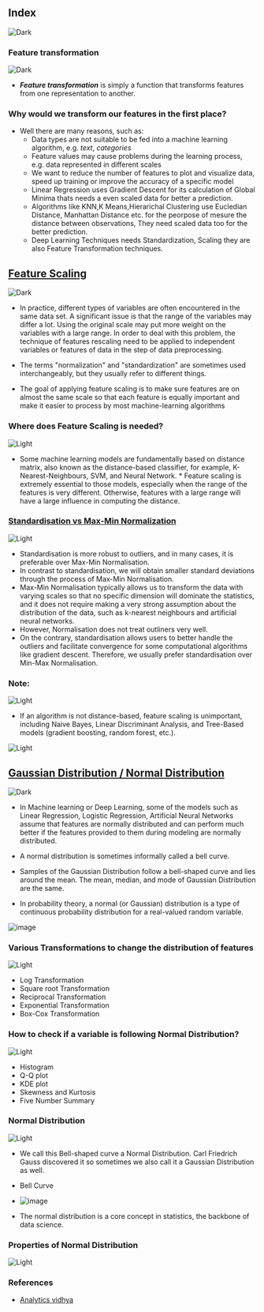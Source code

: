 ## Index
 ![Dark](https://user-images.githubusercontent.com/12748752/126914729-75e0fed5-fdaa-4216-81c8-719340e80694.png)

### Feature transformation
![Dark](https://user-images.githubusercontent.com/12748752/126914729-75e0fed5-fdaa-4216-81c8-719340e80694.png)
* _**Feature transformation**_ is simply a function that transforms features from one representation to another. 
### Why would we transform our features in the first place? 
* Well there are many reasons, such as:
  *  Data types are not suitable to be fed into a machine learning algorithm, e.g. _text_, _categories_
  *  Feature values may cause problems during the learning process, e.g. data represented in different scales
  *  We want to reduce the number of features to plot and visualize data, speed up training or improve the accuracy of a specific model
  *  Linear Regression uses Gradient Descent for its calculation of Global Minima thats needs a even scaled data for better a prediction.
  *  Algorithms like KNN,K Means,Hierarichal Clustering use Eucledian Distance, Manhattan Distance etc. for the peorpose of mesure the distance between observations, They need scaled data too for the better prediction.
  *  Deep Learning Techniques needs Standardization, Scaling they are also Feature Transformation techniques.

##  [Feature Scaling](https://github.com/iAmKankan/Data-Gathering-And-Preprocessing/blob/main/scaling.ipynb)
 ![Dark](https://user-images.githubusercontent.com/12748752/126914729-75e0fed5-fdaa-4216-81c8-719340e80694.png)

* In practice, different types of variables are often encountered in the same data set. A significant issue is that the range of the variables may differ a lot. Using the original scale may put more weight on the variables with a large range. In order to deal with this problem, the technique of features rescaling need to be applied to independent variables or features of data in the step of data preprocessing.
* The terms "normalization" and "standardization" are sometimes used interchangeably, but they usually refer to different things.


* The goal of applying feature scaling is to make sure features are on almost the same scale so that each feature is equally important and make it easier to process by most machine-learning algorithms
###  Where does Feature Scaling is needed?
![Light](https://user-images.githubusercontent.com/12748752/126914730-b5b13ba9-4d20-4ebf-b0ed-231af4c8b984.png)

* Some machine learning models are fundamentally based on distance matrix, also known as the distance-based classifier, for example, K-Nearest-Neighbours, SVM, and Neural Network. * Feature scaling is extremely essential to those models, especially when the range of the features is very different. Otherwise, features with a large range will have a large influence in computing the distance.

### [Standardisation vs Max-Min Normalization](https://github.com/iAmKankan/Data-Gathering-And-Preprocessing/blob/main/scaling.ipynb)
![Light](https://user-images.githubusercontent.com/12748752/126914730-b5b13ba9-4d20-4ebf-b0ed-231af4c8b984.png)
* Standardisation is more robust to outliers, and in many cases, it is preferable over Max-Min Normalisation.
* In contrast to standardisation, we will obtain smaller standard deviations through the process of Max-Min Normalisation.
* Max-Min Normalisation typically allows us to transform the data with varying scales so that no specific dimension will dominate the statistics, and it does not require making a very strong assumption about the distribution of the data, such as k-nearest neighbours and artificial neural networks.
*  However, Normalisation does not treat outliners very well.
*  On the contrary, standardisation allows users to better handle the outliers and facilitate convergence for some computational algorithms like gradient descent. Therefore, we usually prefer standardisation over Min-Max Normalisation.

### Note:
![Light](https://user-images.githubusercontent.com/12748752/126914730-b5b13ba9-4d20-4ebf-b0ed-231af4c8b984.png)
* If an algorithm is not distance-based, feature scaling is unimportant, including Naive Bayes, Linear Discriminant Analysis, and Tree-Based models (gradient boosting, random forest, etc.).

![Light](https://user-images.githubusercontent.com/12748752/126914730-b5b13ba9-4d20-4ebf-b0ed-231af4c8b984.png)

## [Gaussian Distribution / Normal Distribution](https://github.com/iAmKankan/Data-Gathering-And-Preprocessing/blob/main/gaussian.ipynb)
![Dark](https://user-images.githubusercontent.com/12748752/126914729-75e0fed5-fdaa-4216-81c8-719340e80694.png)

* In Machine learning or Deep Learning, some of the models such as Linear Regression, Logistic Regression, Artificial Neural Networks assume that features are normally distributed and can perform much better if the features provided to them during modeling are normally distributed.

* A normal distribution is sometimes informally called a bell curve.
* Samples of the Gaussian Distribution follow a bell-shaped curve and lies around the mean. The mean, median, and mode of Gaussian Distribution are the same.

* In probability theory, a normal (or Gaussian) distribution is a type of continuous probability distribution for a real-valued random variable. 

 ![image](https://user-images.githubusercontent.com/12748752/132567846-965a6592-ed4b-4458-baa4-3baefb0cf88f.png)

### Various Transformations to change the distribution of features
![Light](https://user-images.githubusercontent.com/12748752/126914730-b5b13ba9-4d20-4ebf-b0ed-231af4c8b984.png)

* Log Transformation
* Square root Transformation
* Reciprocal Transformation
* Exponential Transformation
* Box-Cox Transformation

### How to check if a variable is following Normal Distribution?
![Light](https://user-images.githubusercontent.com/12748752/126914730-b5b13ba9-4d20-4ebf-b0ed-231af4c8b984.png)
* Histogram
* Q-Q plot
* KDE plot
* Skewness and Kurtosis
* Five Number Summary 

### Normal Distribution
![Light](https://user-images.githubusercontent.com/12748752/126914730-b5b13ba9-4d20-4ebf-b0ed-231af4c8b984.png)
* We call this Bell-shaped curve a Normal Distribution. Carl Friedrich Gauss discovered it so sometimes we also call it a Gaussian Distribution as well.
* Bell Curve
* ![image](https://user-images.githubusercontent.com/12748752/132575778-5fe65296-161f-42ab-8af0-9a0adacc8f15.png)

* The normal distribution is a core concept in statistics, the backbone of data science.

### Properties of Normal Distribution
![Light](https://user-images.githubusercontent.com/12748752/126914730-b5b13ba9-4d20-4ebf-b0ed-231af4c8b984.png)



### References
* [Analytics vidhya](https://www.analyticsvidhya.com/blog/2020/04/statistics-data-science-normal-distribution/)
